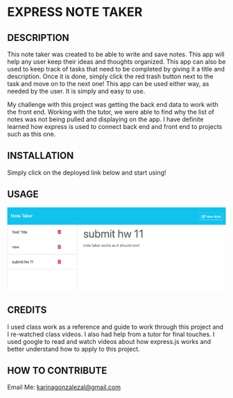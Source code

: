 # EXPRESS NOTE TAKER

## DESCRIPTION

This note taker was created to be able to write and save notes. This app will help any user keep their ideas and thoughts organized. This app can also be used to keep track of tasks that need to be completed by giving it a title and description. Once it is done, simply click the red trash button next to the task and move on to the next one! This app can be used either way, as needed by the user. It is simply and easy to use.

My challenge with this project was getting the back end data to work with the front end. Working with the tutor, we were able to find why the list of notes was not being pulled and displaying on the app. I have definite learned how express is used to connect back end and front end to projects such as this one. 

## INSTALLATION

Simply click on the deployed link below and start using!

## USAGE

![noteTakerExpress](./public/assets/images/noteTakerExpress.png)

## CREDITS

I used class work as a reference and guide to work through this project and I re-watched class videos. I also had help from a tutor for final touches. I used google to read and watch videos about how express.js works and better understand how to apply to this project.

## HOW TO CONTRIBUTE

Email Me: karinagonzalezal@gmail.com
